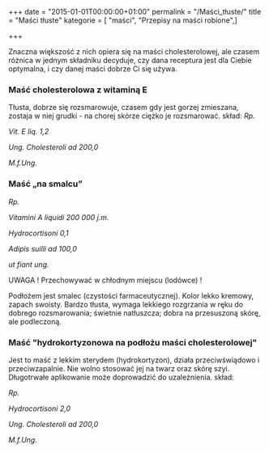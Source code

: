 +++
date = "2015-01-01T00:00:00+01:00"
permalink = "/Maści_tłuste/"
title = "Maści tłuste"
kategorie = [ "maści", "Przepisy na maści robione",]

+++

Znaczna większość z nich opiera się na maści cholesterolowej, ale czasem różnica w jednym składniku decyduje, czy dana receptura jest dla Ciebie optymalna, i czy danej maści dobrze Ci się używa.

### Maść cholesterolowa z witaminą E

Tłusta, dobrze się rozsmarowuje, czasem gdy jest gorzej zmieszana, zostaja w niej grudki - na chorej skórze ciężko je rozsmarować. skład: *Rp.*

*Vit. E liq. 1,2*

*Ung. Cholesteroli ad 200,0*

*M.f.Ung.*

### Maść „na smalcu”

*Rp.*

*Vitamini A liquidi 200 000 j.m.*

*Hydrocortisoni 0,1*

*Adipis suilli ad 100,0*

*ut fiant ung.*

UWAGA ! Przechowywać w chłodnym miejscu (lodówce) !

Podłożem jest smalec (czystości farmaceutycznej). Kolor lekko kremowy, zapach swoisty. Bardzo tłusta, wymaga lekkiego rozgrzania w ręku do dobrego rozsmarowania; świetnie natłuszcza; dobra na przesuszoną skórę, ale podleczoną.

### Maść "hydrokortyzonowa na podłożu maści cholesterolowej"

Jest to maść z lekkim sterydem (hydrokortyzon), działa przeciwświądowo i przeciwzapalnie. Nie wolno stosować jej na twarz oraz skórę szyi. Długotrwałe aplikowanie może doprowadzić do uzależnienia. skład:

*Rp.*

*Hydrocortisoni 2,0*

*Ung. Cholesteroli ad 200,0*

*M.f.Ung.*
